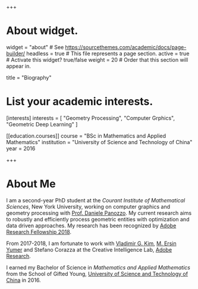 +++
# About widget.
widget = "about"  # See https://sourcethemes.com/academic/docs/page-builder/
headless = true  # This file represents a page section.
active = true  # Activate this widget? true/false
weight = 20  # Order that this section will appear in.

title = "Biography"

# List your academic interests.
[interests]
  interests = [
    "Geometry Processing",
    "Computer Grphics",
    "Geometric Deep Learning"
  ]

[[education.courses]]
  course = "BSc in Mathematics and Applied Mathematics"
  institution = "University of Science and Technology of China"
  year = 2016
 
+++

# About Me

I am a second-year PhD student at the _Courant Institute of Mathematical Sciences_, New York University, working on computer graphics and geometry processing with [Prof. Daniele Panozzo](http://cs.nyu.edu/~panozzo). My current research aims to robustly and efficiently process geometric entities with optimization and data driven approaches. My research has been recognized by [Adobe Research Fellowship 2018](https://research.adobe.com/fellowship/previous-fellowship-award-winners/).

From 2017-2018, I am fortunate to work with [Vladimir G. Kim](http://vovakim.com), [M. Ersin Yumer](//meyumer.com) and Stefano Corazza at the Creative Intelligence Lab, [Adobe Research](//research.adobe.com).

I earned my Bachelor of Science in _Mathematics and Applied Mathematics_ from the School of Gifted Young, [University of Science and Technology of China](//www.ustc.edu.cn) in 2016.
